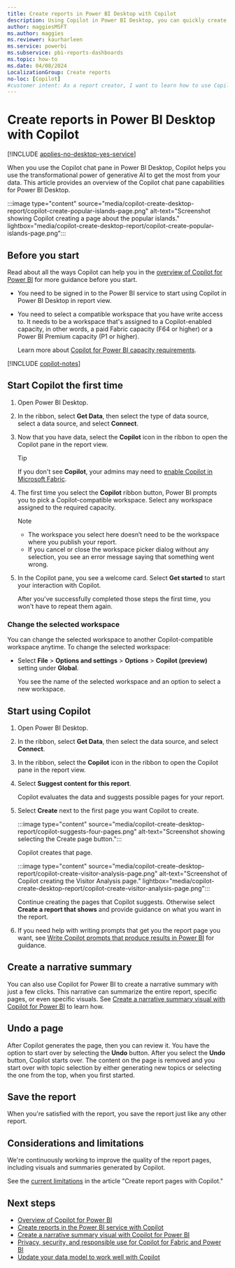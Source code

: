 ```yaml
---
title: Create reports in Power BI Desktop with Copilot
description: Using Copilot in Power BI Desktop, you can quickly create a Power BI report.
author: maggiesMSFT
ms.author: maggies
ms.reviewer: kaurharleen
ms.service: powerbi
ms.subservice: pbi-reports-dashboards
ms.topic: how-to
ms.date: 04/08/2024
LocalizationGroup: Create reports
no-loc: [Copilot]
#customer intent: As a report creator, I want to learn how to use Copilot in Power BI Desktop to create a Power BI report quickly.
---
```


# Create reports in Power BI Desktop with Copilot

[!INCLUDE [applies-no-desktop-yes-service](../includes/applies-no-desktop-yes-service.md)]

When you use the Copilot chat pane in Power BI Desktop, Copilot helps you use the transformational power of generative AI to get the most from your data. This article provides an overview of the Copilot chat pane capabilities for Power BI Desktop.

:::image type="content" source="media/copilot-create-desktop-report/copilot-create-popular-islands-page.png" alt-text="Screenshot showing Copilot creating a page about the popular islands." lightbox="media/copilot-create-desktop-report/copilot-create-popular-islands-page.png":::

## Before you start

Read about all the ways Copilot can help you in the [overview of Copilot for Power BI](copilot-introduction.md) for more guidance before you start.

- You need to be signed in to the Power BI service to start using Copilot in Power BI Desktop in report view. 
- You need to select a compatible workspace that you have write access to. It needs to be a workspace that's assigned to a Copilot-enabled capacity, in other words, a paid Fabric capacity (F64 or higher) or a Power BI Premium capacity (P1 or higher). 

    Learn more about [Copilot for Power BI capacity requirements](copilot-introduction.md#power-bi-service).

[!INCLUDE [copilot-notes](../includes/copilot-notes.md)]

## Start Copilot the first time

1. Open Power BI Desktop.

1. In the ribbon, select **Get Data**, then select the type of data source, select a data source, and select **Connect**.

1. Now that you have data, select the **Copilot** icon in the ribbon to open the Copilot pane in the report view. 

    > [!TIP]
    > If you don't see **Copilot**, your admins may need to [enable Copilot in Microsoft Fabric](/fabric/get-started/copilot-fabric-overview).

1. The first time you select the **Copilot** ribbon button, Power BI prompts you to pick a Copilot-compatible workspace. Select any workspace assigned to the required capacity. 

    > [!NOTE]
    > - The workspace you select here doesn’t need to be the workspace where you publish your report.
    > - If you cancel or close the workspace picker dialog without any selection, you see an error message saying that something went wrong.

1. In the Copilot pane, you see a welcome card. Select **Get started** to start your interaction with Copilot.

    After you've successfully completed those steps the first time, you won't have to repeat them again.

### Change the selected workspace

You can change the selected workspace to another Copilot-compatible workspace anytime. To change the selected workspace:

- Select **File** > **Options and settings** > **Options** > **Copilot (preview)** setting under **Global**.

  You see the name of the selected workspace and an option to select a new workspace.

## Start using Copilot

1. Open Power BI Desktop.

1. In the ribbon, select **Get Data**, then select the data source, and select **Connect**.

1. In the ribbon, select the **Copilot** icon in the ribbon to open the Copilot pane in the report view.

1. Select **Suggest content for this report**.

    Copilot evaluates the data and suggests possible pages for your report.

1. Select **Create** next to the first page you want Copilot to create.

    :::image type="content" source="media/copilot-create-desktop-report/copilot-suggests-four-pages.png" alt-text="Screenshot showing selecting the Create page button.":::

    Copilot creates that page.

    :::image type="content" source="media/copilot-create-desktop-report/copilot-create-visitor-analysis-page.png" alt-text="Screenshot of Copilot creating the Visitor Analysis page." lightbox="media/copilot-create-desktop-report/copilot-create-visitor-analysis-page.png":::

    Continue creating the pages that Copilot suggests. Otherwise select **Create a report that shows** and provide guidance on what you want in the report.

1. If you need help with writing prompts that get you the report page you want, see [Write Copilot prompts that produce results in Power BI](copilot-prompts-report-pages.md) for guidance.

## Create a narrative summary

You can also use Copilot for Power BI to create a narrative summary with just a few clicks. This narrative can summarize the entire report, specific pages, or even specific visuals. See [Create a narrative summary visual with Copilot for Power BI](copilot-create-narrative.md) to learn how.

## Undo a page

After Copilot generates the page, then you can review it. You have the option to start over by selecting the **Undo** button.  After you select the **Undo** button, Copilot starts over. The content on the page is removed and you start over with topic selection by either generating new topics or selecting the one from the top, when you first started.

## Save the report

When you're satisfied with the report, you save the report just like any other report.

## Considerations and limitations

We're continuously working to improve the quality of the report pages, including visuals and summaries generated by Copilot. 

See the [current limitations](copilot-create-report-service.md#considerations-and-limitations) in the article "Create report pages with Copilot."

## Next steps

- [Overview of Copilot for Power BI](copilot-introduction.md)
- [Create reports in the Power BI service with Copilot](copilot-create-report-service.md)
- [Create a narrative summary visual with Copilot for Power BI](copilot-create-narrative.md)
- [Privacy, security, and responsible use for Copilot for Fabric and Power BI](/fabric/get-started/copilot-power-bi-privacy-security)
- [Update your data model to work well with Copilot](copilot-evaluate-data.md)
